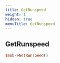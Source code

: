 ```yaml
---
title: GetRunspeed
weight: 1
hidden: true
menuTitle: GetRunspeed
---
```

## GetRunspeed
```perl
$mob->GetRunspeed()
```